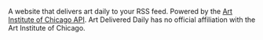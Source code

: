 A website that delivers art daily to your RSS feed.  Powered by the [Art Institute of Chicago API](https://api.artic.edu/docs/).  Art Delivered Daily has no official affiliation with the Art Institute of Chicago. 
